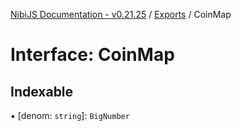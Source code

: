 [NibiJS Documentation - v0.21.25](../intro.md) / [Exports](../modules.md) / CoinMap

# Interface: CoinMap

## Indexable

▪ [denom: `string`]: `BigNumber`
